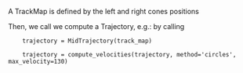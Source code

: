 
A TrackMap is defined by the left and right cones positions

Then, we call we compute a Trajectory, e.g.: by calling

        trajectory = MidTrajectory(track_map)
        
        trajectory = compute_velocities(trajectory, method='circles', max_velocity=130)